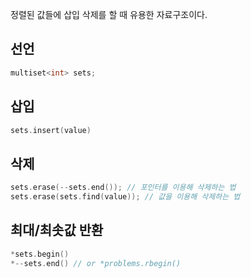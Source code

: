 정렬된 값들에 삽입 삭제를 할 때 유용한 자료구조이다.

## 선언
```cpp
multiset<int> sets;
```

## 삽입
```cpp
sets.insert(value)
```

## 삭제
```cpp
sets.erase(--sets.end()); // 포인터를 이용해 삭제하는 법
sets.erase(sets.find(value)); // 값을 이용해 삭제하는 법
```

## 최대/최솟값 반환
```cpp
*sets.begin()
*--sets.end() // or *problems.rbegin()
```